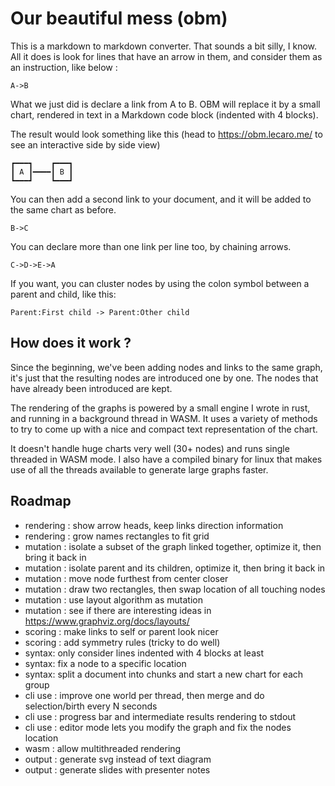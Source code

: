 # Our beautiful mess (obm)

This is a markdown to markdown converter. That sounds a bit silly, I know.
All it does is look for lines that have an arrow in them, and consider them
as an instruction, like below :

    A->B

What we just did is declare a link from A to B. OBM will replace it by a small
chart, rendered in text in a Markdown code block (indented with 4 blocks).

The result would look something like this (head to https://obm.lecaro.me/ to
see an interactive side by side view)

    ┏━━━┓    ┏━━━┓
    ┃ A ┃━━━━┃ B ┃
    ┗━━━┛    ┗━━━┛

You can then add a second link to your document, and it will be added to the
same chart as before.

    B->C

You can declare more than one link per line too, by chaining arrows.

    C->D->E->A

If you want, you can cluster nodes by using the colon symbol between a parent
and child, like this:

    Parent:First child -> Parent:Other child

## How does it work ?

Since the beginning, we've been adding nodes and links to the same graph, it's
just that the resulting nodes are introduced one by one. The nodes that have
already been introduced are kept.

The rendering of the graphs is powered by a small engine I wrote in rust, and
running in a background thread in WASM. It uses a variety of methods to try to
come up with a nice and compact text representation of the chart.

It doesn't handle huge charts very well (30+ nodes) and runs single threaded in
WASM mode. I also have a compiled binary for linux that makes use of all the
threads available to generate large graphs faster.

## Roadmap

- rendering : show arrow heads, keep links direction information
- rendering : grow names rectangles to fit grid
- mutation : isolate a subset of the graph linked together, optimize it, then bring it back in
- mutation : isolate parent and its children, optimize it, then bring it back in
- mutation : move node furthest from center closer
- mutation : draw two rectangles, then swap location of all touching nodes
- mutation : use layout algorithm as mutation
- mutation :  see if there are interesting ideas in https://www.graphviz.org/docs/layouts/
- scoring : make links to self or parent look nicer
- scoring : add symmetry rules (tricky to do well)
- syntax: only consider lines indented with 4 blocks at least
- syntax: fix a node to a specific location
- syntax: split a document into chunks and start a new chart for each group
- cli use : improve one world per thread, then merge and do selection/birth every N seconds
- cli use : progress bar and intermediate results rendering to stdout
- cli use : editor mode lets you modify the graph and fix the nodes location
- wasm : allow multithreaded rendering
- output : generate svg instead of text diagram
- output : generate slides with presenter notes
 
 
 
